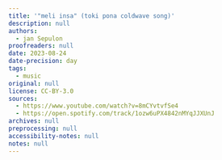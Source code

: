 ```yaml
---
title: '"meli insa" (toki pona coldwave song)'
description: null
authors:
  - jan Sepulon
proofreaders: null
date: 2023-08-24
date-precision: day
tags:
  - music
original: null
license: CC-BY-3.0
sources:
  - https://www.youtube.com/watch?v=8mCYvtvfSe4
  - https://open.spotify.com/track/1ozw6uPX4842nMYqJJXUnJ
archives: null
preprocessing: null
accessibility-notes: null
notes: null
---
```


